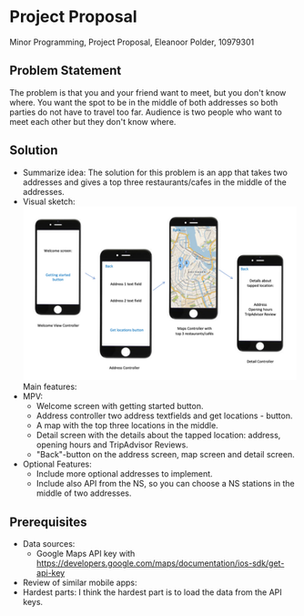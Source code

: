 # Project Proposal
Minor Programming, Project Proposal, Eleanoor Polder, 10979301

## Problem Statement
The problem is that you and your friend want to meet, but you don't know where. You want the spot to be in the middle of both addresses so both parties do not have to travel too far. Audience is two people who want to meet each other but they don't know where.


## Solution
* Summarize idea: The solution for this problem is an app that takes two addresses and gives a top three restaurants/cafes in the middle of the addresses.
* Visual sketch:
![Visualisation](doc/VisualSketch.png)
Main features:
* MPV:
  * Welcome screen with getting started button.
  * Address controller two address textfields and get locations - button.
  * A map with the top three locations in the middle.
  * Detail screen with the details about the tapped location: address, opening hours and TripAdvisor Reviews.
  * "Back"-button on the address screen, map screen and detail screen.
* Optional Features:
  * Include more optional addresses to implement. 
  * Include also API from the NS, so you can choose a NS stations in the middle of two addresses. 

## Prerequisites
* Data sources:
  * Google Maps API key with https://developers.google.com/maps/documentation/ios-sdk/get-api-key
* Review of similar mobile apps:
* Hardest parts: I think the hardest part is to load the data from the API keys.
